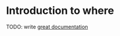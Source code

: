 # Introduction to where

TODO: write [great documentation](http://jacobian.org/writing/what-to-write/)
